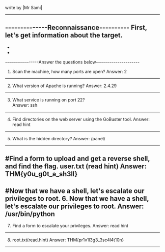           
write by |Mr Sami|
_________________________________________________________________
--------------Reconnaissance----------
First, let's get information about the target.
-
-
-
-----------------Answer the questions below----------------------
1. Scan the machine, how many ports are open?
            Answer: 2                       
-----------------------------------------------------------------
2. What version of Apache is running?
            Answer: 2.4.29
-----------------------------------------------------------------
3. What service is running on port 22?                          
            Answer: ssh                                          
-----------------------------------------------------------------
4. Find directories on the web server using the GoBuster tool.
            Answer: read hint
-----------------------------------------------------------------
5. What is the hidden directory?
            Answer: /panel/
-----------------------------------------------------------------
#Find a form to upload and get a reverse shell, and find the flag.
user.txt                                     (read hint)
             Answer: THM{y0u_g0t_a_sh3ll}
-----------------------------------------------------------------
#Now that we have a shell, let's escalate our privileges to root.
6. Now that we have a shell, let's escalate our privileges to root.
               Answer: /usr/bin/python
-----------------------------------------------------------------
7. Find a form to escalate your privileges.
          Answer: read hint
-----------------------------------------------------------------
8. root.txt(read.hint)
          Answer: THM{pr1v1l3g3_3sc4l4t10n}
_________________________________________________________________
